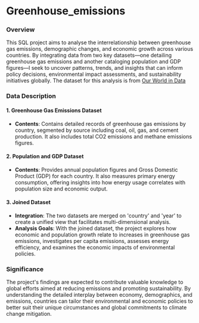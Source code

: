 # Greenhouse_emissions

### Overview
This SQL project aims to analyse the interrelationship between greenhouse gas emissions, demographic changes, and economic growth across various countries. By integrating data from two key datasets—one detailing greenhouse gas emissions and another cataloging population and GDP figures—I seek to uncover patterns, trends, and insights that can inform policy decisions, environmental impact assessments, and sustainability initiatives globally. The dataset for this analysis is from [Our World in Data](https://ourworldindata.org/co2-and-greenhouse-gas-emissions)

### Data Description

#### 1. Greenhouse Gas Emissions Dataset
- **Contents**: Contains detailed records of greenhouse gas emissions by country, segmented by source including coal, oil, gas, and cement production. It also includes total CO2 emissions and methane emissions figures.


#### 2. Population and GDP Dataset
- **Contents**: Provides annual population figures and Gross Domestic Product (GDP) for each country. It also measures primary energy consumption, offering insights into how energy usage correlates with population size and economic output.


#### 3. Joined Dataset
- **Integration**: The two datasets are merged on 'country' and 'year' to create a unified view that facilitates multi-dimensional analysis.
- **Analysis Goals**: With the joined dataset, the project explores how economic and population growth relate to increases in greenhouse gas emissions, investigates per capita emissions, assesses energy efficiency, and examines the economic impacts of environmental policies.



### Significance
The project's findings are expected to contribute valuable knowledge to global efforts aimed at reducing emissions and promoting sustainability. By understanding the detailed interplay between economy, demographics, and emissions, countries can tailor their environmental and economic policies to better suit their unique circumstances and global commitments to climate change mitigation.
